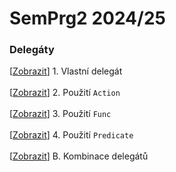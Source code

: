 # SemPrg2 2024/25

### Delegáty
[[Zobrazit](/delegates/part1.cs)] 1. Vlastní delegát<br>
<br>[[Zobrazit](/delegates/part2.cs)] 2. Použití `Action`<br>
<br>[[Zobrazit](/delegates/part3.cs)] 3. Použití `Func`<br>
<br>[[Zobrazit](/delegates/part4.cs)] 4. Použití `Predicate`<br>
<br>[[Zobrazit](/delegates/bonus.cs)] B. Kombinace delegátů<br>
